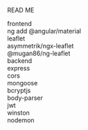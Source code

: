 READ ME<br>

frontend<br>
ng add @angular/material<br>
leaflet<br>
asymmetrik/ngx-leaflet<br>
@mugan86/ng-leaflet<br>
backend<br>
express<br>
cors<br>
mongoose<br>
bcryptjs<br>
body-parser<br>
jwt<br>
winston<br>
nodemon<br>
